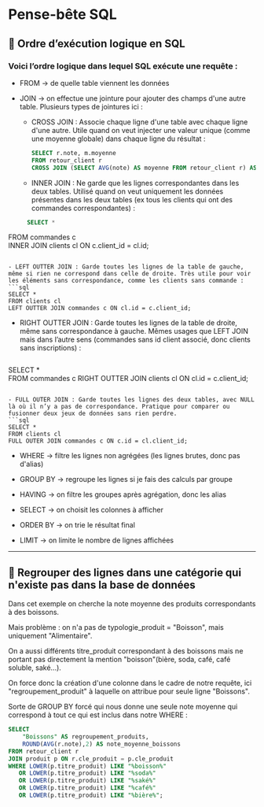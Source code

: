 # Pense-bête SQL

## 🧱 Ordre d’exécution logique en SQL

### Voici l’ordre logique dans lequel SQL exécute une requête :

- FROM → de quelle table viennent les données
  
- JOIN → on effectue une jointure pour ajouter des champs d'une autre table. Plusieurs types de jointures ici :
  
   - CROSS JOIN : Associe chaque ligne d'une table avec chaque ligne d'une autre. Utile quand on veut injecter une valeur unique (comme une moyenne globale) dans  chaque ligne du résultat :
     ```sql
     SELECT r.note, m.moyenne
     FROM retour_client r
     CROSS JOIN (SELECT AVG(note) AS moyenne FROM retour_client r) AS m;
     ```
     
  - INNER JOIN : Ne garde que les lignes correspondantes dans les deux tables. Utilisé quand on veut uniquement les données présentes dans les deux tables (ex tous les clients qui ont des commandes correspondantes) :
   ```sql
     SELECT *  
FROM commandes c  
INNER JOIN clients cl ON c.client_id = cl.id;
   ```

  - LEFT OUTTER JOIN : Garde toutes les lignes de la table de gauche, même si rien ne correspond dans celle de droite. Très utile pour voir les éléments sans correspondance, comme les clients sans commande :
```sql
SELECT *  
FROM clients cl  
LEFT OUTTER JOIN commandes c ON cl.id = c.client_id;
```

 - RIGHT OUTTER JOIN : Garde toutes les lignes de la table de droite, même sans correspondance à gauche. Mêmes usages que LEFT JOIN mais dans l’autre sens (commandes sans id client associé, donc clients sans inscriptions) :
   ```sql
SELECT *  
FROM commandes c
RIGHT OUTTER JOIN clients cl ON cl.id = c.client_id;
```

- FULL OUTER JOIN : Garde toutes les lignes des deux tables, avec NULL là où il n’y a pas de correspondance. Pratique pour comparer ou fusionner deux jeux de données sans rien perdre.
```sql
SELECT *  
FROM clients cl  
FULL OUTER JOIN commandes c ON c.id = cl.client_id;
```

- WHERE → filtre les lignes non agrégées (les lignes brutes, donc pas d'alias)
  
- GROUP BY → regroupe les lignes si je fais des calculs par groupe
  
- HAVING → on filtre les groupes après agrégation, donc les alias
  
- SELECT → on choisit les colonnes à afficher
  
- ORDER BY → on trie le résultat final
  
- LIMIT → on limite le nombre de lignes affichées

---

## 🧱 Regrouper des lignes dans une catégorie qui n'existe pas dans la base de données 

Dans cet exemple on cherche la note moyenne des produits correspondants à des boissons.

Mais problème : on n'a pas de typologie_produit = "Boisson", mais uniquement "Alimentaire".

On a aussi différents titre_produit correspondant à des boissons mais ne portant pas directement la mention "boisson"(bière, soda, café, café soluble, saké...).

On force donc la création d'une colonne dans le cadre de notre requête, ici "regroupement_produit" à laquelle on attribue pour seule ligne "Boissons".

Sorte de GROUP BY forcé qui nous donne une seule note moyenne qui correspond à tout ce qui est inclus dans notre WHERE :

```sql
SELECT
    "Boissons" AS regroupement_produits,
    ROUND(AVG(r.note),2) AS note_moyenne_boissons  
FROM retour_client r
JOIN produit p ON r.cle_produit = p.cle_produit
WHERE LOWER(p.titre_produit) LIKE "%boisson%"
   OR LOWER(p.titre_produit) LIKE "%soda%"
   OR LOWER(p.titre_produit) LIKE "%saké%"
   OR LOWER(p.titre_produit) LIKE "%café%"
   OR LOWER(p.titre_produit) LIKE "%bière%";
```
